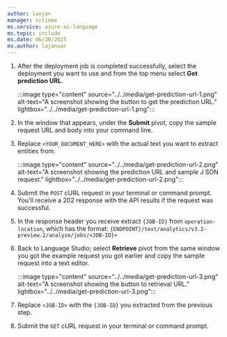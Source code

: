 ```yaml
---
author: laujan
manager: nitinme
ms.service: azure-ai-language
ms.topic: include
ms.date: 06/30/2025
ms.author: lajanuar
---
```


1. After the deployment job is completed successfully, select the deployment you want to use and from the top menu select **Get prediction URL**.

    :::image type="content" source="../../media/get-prediction-url-1.png" alt-text="A screenshot showing the button to get the prediction URL." lightbox="../../media/get-prediction-url-1.png":::

2. In the window that appears, under the **Submit** pivot, copy the sample request URL and body into your command line.

3. Replace `<YOUR_DOCUMENT_HERE>` with the actual text you want to extract entities from.

    :::image type="content" source="../../media/get-prediction-url-2.png" alt-text="A screenshot showing the prediction URL and sample J SON request." lightbox="../../media/get-prediction-url-2.png":::

4. Submit the `POST` cURL request in your terminal or command prompt. You'll receive a 202 response with the API results if the request was successful.

5. In the response header you receive extract `{JOB-ID}` from `operation-location`, which has the format: `{ENDPOINT}/text/analytics/v3.2-preview.2/analyze/jobs/<JOB-ID}>`

6. Back to Language Studio; select **Retrieve** pivot from the same window you got the example request you got earlier and copy the sample request into a text editor. 

    :::image type="content" source="../../media/get-prediction-url-3.png" alt-text="A screenshot showing the button to retrieval URL." lightbox="../../media/get-prediction-url-3.png":::

7. Replace `<JOB-ID>` with the `{JOB-ID}` you extracted from the previous step. 

8. Submit the `GET` cURL request in your terminal or command prompt.
